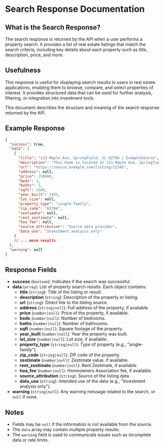 # Search Response Documentation

## What is the Search Response?

The search response is returned by the API when a user performs a property search. It provides a list of real estate listings that match the search criteria, including key details about each property such as title, description, price, and more.

## Usefulness

This response is useful for displaying search results to users in real estate applications, enabling them to browse, compare, and select properties of interest. It provides structured data that can be used for further analysis, filtering, or integration into investment tools.

This document describes the structure and meaning of the search response returned by the API.

## Example Response

```json
{
  "success": true,
  "data": [
    {
      "title": "123 Maple Ave, Springfield, IL 62704 | ExampleSource",
      "description": "This home is located at 123 Maple Ave, Springfield, IL 62704. This property is off market, which means it's not currently listed for sale or rent.",
      "url": "https://source.example.com/listing/12345",
      "address": null,
      "price": 250000,
      "beds": 3,
      "baths": 2,
      "sqft": 1800,
      "year_built": 1995,
      "lot_size": null,
      "property_type": "single-family",
      "zip_code": "62704",
      "zestimate": null,
      "rent_zestimate": null,
      "hoa_fee": null,
      "source_attribution": "Source data provider",
      "data_use": "Investment analysis only"
    }
    // ... more results
  ],
  "warning": null
}
```

## Response Fields

- **success** (`boolean`): Indicates if the search was successful.
- **data** (`array`): List of property search results. Each object contains:
  - **title** (`string`): Title of the listing or result.
  - **description** (`string`): Description of the property or listing.
  - **url** (`string`): Direct link to the listing source.
  - **address** (`string|null`): Full address of the property, if available.
  - **price** (`number|null`): Price of the property, if available.
  - **beds** (`number|null`): Number of bedrooms.
  - **baths** (`number|null`): Number of bathrooms.
  - **sqft** (`number|null`): Square footage of the property.
  - **year_built** (`number|null`): Year the property was built.
  - **lot_size** (`number|null`): Lot size, if available.
  - **property_type** (`string|null`): Type of property (e.g., "single-family").
  - **zip_code** (`string|null`): ZIP code of the property.
  - **zestimate** (`number|null`): Zestimate value, if available.
  - **rent_zestimate** (`number|null`): Rent Zestimate, if available.
  - **hoa_fee** (`number|null`): Homeowners Association fee, if available.
  - **source_attribution** (`string`): Source of the listing data.
  - **data_use** (`string`): Intended use of the data (e.g., "Investment analysis only").
- **warning** (`string|null`): Any warning message related to the search, or `null` if none.

## Notes

- Fields may be `null` if the information is not available from the source.
- The `data` array may contain multiple property results.
- The `warning` field is used to communicate issues such as incomplete data or rate limits.